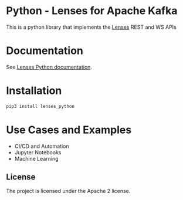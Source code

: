# Python - Lenses for Apache Kafka

This is a python library that implements the [Lenses](http://www.landoop.com/kafka-lenses) REST and WS APIs

# Documentation

See [Lenses Python documentation](https://lenses.stream/dev/python-lib/).

# Installation

```bash
pip3 install lenses_python
```

# Use Cases and Examples

* CI/CD and Automation
* Jupyter Notebooks
* Machine Learning

## License

The project is licensed under the Apache 2 license.
